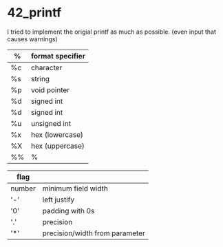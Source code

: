# 42_printf


I tried to implement the origial printf as much as possible.
(even input that causes warnings)

%  | format specifier |
---|------|
%c | character				|
%s | string					|
%p | void pointer				|
%d | signed int	|
%d | signed int	|
%u | unsigned int		|
%x | hex (lowercase)|
%X | hex (uppercase)|
%% | %			|

flag||
----|---|
number	| minimum field width						|
'-' 	| left justify 																	|
'0' 	| padding with 0s								|
'.' 	| precision															|
'*' 	| precision/width from parameter	|
